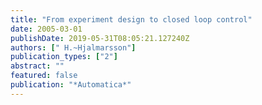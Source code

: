 ```yaml
---
title: "From experiment design to closed loop control"
date: 2005-03-01
publishDate: 2019-05-31T08:05:21.127240Z
authors: [" H.~Hjalmarsson"]
publication_types: ["2"]
abstract: ""
featured: false
publication: "*Automatica*"
---
```


